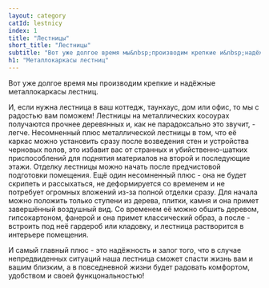 ```yaml
---
layout: category
catId: lestnicy
index: 1
title: "Лестницы"
short_title: "Лестницы"
subtitle: "Вот уже долгое время мы&nbsp;производим крепкие и&nbsp;надёжные металлокаркасы лестниц"
h1: "Металлокаркасы лестниц"
---
```

Вот уже долгое время мы производим крепкие и надёжные металлокаркасы лестниц.

И, если нужна лестница в ваш коттедж, таунхаус, дом или офис, то мы с радостью вам поможем! Лестницы на металлических косоурах получаются прочнее деревянных и, как не парадоксально это звучит, - легче. Несомненный плюс металлической лестницы в том, что её каркас можно установить сразу после возведения стен и устройства черновых полов, это избавит вас от странных и убийственно-шатких приспособлений для поднятия материалов на второй и последующие этажи. Отделку лестницы можно начать после предчистовой подготовки помещения. Ещё один несомненный плюс - она не будет скрипеть и рассыхаться, не деформируется со временем и не потребует огромных вложений из-за полной отделки сразу. Для начала можно положить только ступени из дерева, плитки, камня и она примет завершённый воздушный вид. Со временем её можно обшить деревом, гипсокартоном, фанерой и она примет классический образ, а после - встроить под неё гардероб или кладовку, и лестница растворится в интерьере помещения.

И самый главный плюс - это надёжность и залог того, что в случае непредвиденных ситуаций наша лестница сможет спасти жизнь вам и вашим близким, а в повседневной жизни будет радовать комфортом, удобством и своей функцональностью!
